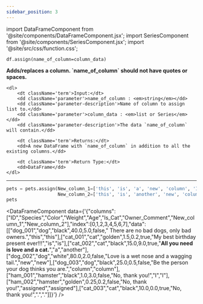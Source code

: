 ```yaml
---
sidebar_position: 3
---
```


import DataFrameComponent from '@site/components/DataFrameComponent.jsx';
import SeriesComponent from '@site/components/SeriesComponent.jsx';
import '@site/src/css/function.css';

<code>df.assign(name_of_column=column_data)</code>

<div className='base'>
    <p><strong>Adds/replaces a column. `name_of_column` should not have quotes or spaces.</strong></p>
    
    <dl>
        <dt className='term'>Input:</dt>
        <dd className='parameter'>name_of_column : <em>string</em></dd>
        <dd className='parameter-description'>Name of column to assign list to.</dd>
        <dd className='parameter'>column_data : <em>list or Series</em></dd>
        <dd className='parameter-description'>The data `name_of_column` will contain.</dd>

        <dt className='term'>Returns:</dt>
        <dd>A new DataFrame with `name_of_column` in addition to all the existing columns.</dd>

        <dt className='term'>Return Type:</dt>
        <dd>DataFrame</dd>
    </dl>
</div>

---

```python
pets = pets.assign(New_column_1=['this', 'is', 'a', 'new', 'column', 'I', 'assigned'], 
                   New_column_2=['this', 'is', 'another', 'new', 'column', 'I', 'assigned'])
pets
```

<DataFrameComponent data={'{"columns":["ID","Species","Color","Weight","Age","Is_Cat","Owner_Comment","New_column_1","New_column_2"],"index":[0,1,2,3,4,5,6,7],"data":[["dog_001","dog","black",40.0,5.0,false,"      There are no bad dogs, only bad owners.","this","this"],["cat_001","cat","golden",1.5,0.2,true,"My best birthday present ever!!!","is","is"],["cat_002","cat","black",15.0,9.0,true,"****All you need is love and a cat.****","a","another"],["dog_002","dog","white",80.0,2.0,false,"Love is a wet nose and a wagging tail.","new","new"],["dog_003","dog","black",25.0,0.5,false,"Be the person your dog thinks you are.","column","column"],["ham_001","hamster","black",1.0,3.0,false,"No, thank you!","I","I"],["ham_002","hamster","golden",0.25,0.2,false,"No, thank you!","assigned","assigned"],["cat_003","cat","black",10.0,0.0,true,"No, thank you!",".","."]]}'} />